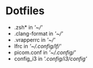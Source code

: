 # Dotfiles

- .zsh\* in *'~/'*
- .clang-format in *'~/'*
- .vrapperrc in *'~/'*
- lfrc in *'~/.config/lf/'*
- picom.conf in *'~/.config/'*
- config\_i3 in *'.config/i3/config'*
